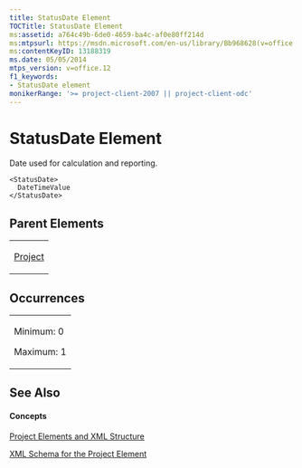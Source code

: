 ```yaml
---
title: StatusDate Element
TOCTitle: StatusDate Element
ms:assetid: a764c49b-6de0-4659-ba4c-af0e80ff214d
ms:mtpsurl: https://msdn.microsoft.com/en-us/library/Bb968628(v=office.12)
ms:contentKeyID: 13188319
ms.date: 05/05/2014
mtps_version: v=office.12
f1_keywords:
- StatusDate element
monikerRange: '>= project-client-2007 || project-client-odc'
---
```


# StatusDate Element




Date used for calculation and reporting.

    <StatusDate>
      DateTimeValue
    </StatusDate>

## Parent Elements

<table>
<colgroup>
<col style="width: 100%" />
</colgroup>
<tbody>
<tr class="odd">
<td><p><a href="bb968701(v=office.12).md">Project</a></p></td>
</tr>
</tbody>
</table>

## Occurrences

<table>
<colgroup>
<col style="width: 100%" />
</colgroup>
<tbody>
<tr class="odd">
<td><p>Minimum: 0</p>
<p>Maximum: 1</p></td>
</tr>
</tbody>
</table>

## See Also

#### Concepts

[Project Elements and XML Structure](bb968439\(v=office.12\).md)

[XML Schema for the Project Element](bb968695\(v=office.12\).md)

